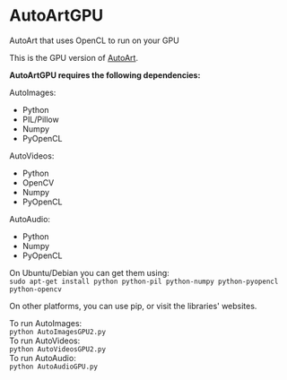 # AutoArtGPU
AutoArt that uses OpenCL to run on your GPU

This is the GPU version of [AutoArt](https://github.com/pommicket/AutoArt).

**AutoArtGPU requires the following dependencies:**

AutoImages:
- Python
- PIL/Pillow
- Numpy
- PyOpenCL

AutoVideos:
- Python
- OpenCV
- Numpy
- PyOpenCL

AutoAudio:
- Python
- Numpy
- PyOpenCL

On Ubuntu/Debian you can get them using:  
`sudo apt-get install python python-pil python-numpy python-pyopencl python-opencv`

On other platforms, you can use pip, or visit the libraries' websites.

To run AutoImages:  
`python AutoImagesGPU2.py`  
To run AutoVideos:  
`python AutoVideosGPU2.py`  
To run AutoAudio:  
`python AutoAudioGPU.py`
